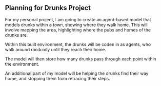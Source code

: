 ## Planning for Drunks Project


For my personal project, I am going to create an agent-based model that models drunks within a town, showing where they walk home.
This will involve mapping the area, highlighting where the pubs and homes of the drunks are.

Within this built environment, the drunks will be coden in as agents, who walk around randomly until they reach their home.

The model will then store how many drunks pass through each point within the environment. 

An additional part of my model will be helping the drunks find their way home, and stopping them from retracing their steps.
